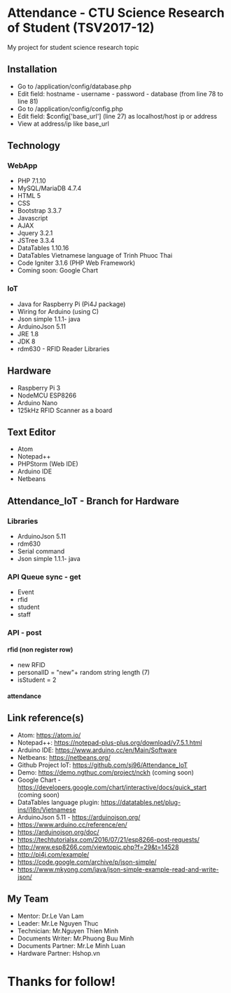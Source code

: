 # Attendance - CTU Science Research of Student (TSV2017-12)
My project for student science research topic

## Installation
- Go to /application/config/database.php
- Edit field: hostname - username - password - database (from line 78 to line 81)
- Go to /application/config/config.php
- Edit field: $config['base_url'] (line 27) as localhost/host ip or address
- View at address/ip like base_url

## Technology
### WebApp
* PHP 7.1.10
* MySQL/MariaDB 4.7.4
* HTML 5
* CSS
* Bootstrap 3.3.7
* Javascript
* AJAX
* Jquery 3.2.1
* JSTree 3.3.4
* DataTables 1.10.16
* DataTables Vietnamese language of Trinh Phuoc Thai
* Code Igniter 3.1.6 (PHP Web Framework)
* Coming soon: Google Chart
### IoT
* Java for Raspberry Pi (Pi4J package)
* Wiring for Arduino (using C)
* Json simple 1.1.1- java
* ArduinoJson 5.11
* JRE 1.8
* JDK 8
* rdm630 - RFID Reader Libraries

## Hardware
* Raspberry Pi 3
* NodeMCU ESP8266
* Arduino Nano
* 125kHz RFID Scanner as a board

## Text Editor
* Atom
* Notepad++
* PHPStorm (Web IDE)
* Arduino IDE
* Netbeans

## Attendance_IoT - Branch for Hardware

### Libraries
* ArduinoJson 5.11
* rdm630
* Serial command
* Json simple 1.1.1- java

### API Queue sync - get
* Event
* rfid
* student
* staff

### API - post
#### rfid (non register row)
*	new RFID
* personalID = "new"+ random string length (7)
* isStudent = 2
#### attendance

## Link reference(s)
* Atom: https://atom.io/
* Notepad++: https://notepad-plus-plus.org/download/v7.5.1.html
* Arduino IDE: https://www.arduino.cc/en/Main/Software
* Netbeans: https://netbeans.org/
* Github Project IoT: https://github.com/sj96/Attendance_IoT
* Demo: https://demo.ngthuc.com/project/nckh (coming soon)
* Google Chart - https://developers.google.com/chart/interactive/docs/quick_start (coming soon)
* DataTables language plugin: https://datatables.net/plug-ins/i18n/Vietnamese
* ArduinoJson 5.11 - https://arduinojson.org/
* https://www.arduino.cc/reference/en/
* https://arduinojson.org/doc/
* https://techtutorialsx.com/2016/07/21/esp8266-post-requests/
* http://www.esp8266.com/viewtopic.php?f=29&t=14528
* http://pi4j.com/example/
* https://code.google.com/archive/p/json-simple/
* https://www.mkyong.com/java/json-simple-example-read-and-write-json/

## My Team
* Mentor: Dr.Le Van Lam
* Leader: Mr.Le Nguyen Thuc
* Technician: Mr.Nguyen Thien Minh
* Documents Writer: Mr.Phuong Buu Minh
* Documents Partner: Mr.Le Minh Luan
* Hardware Partner: Hshop.vn

# Thanks for follow!
